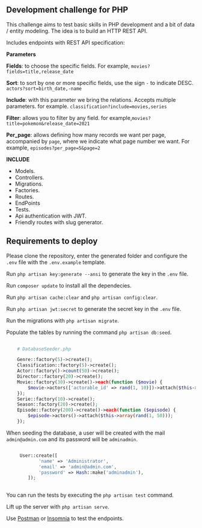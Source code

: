 ## Development challenge for PHP

This challenge aims to test basic skills in PHP development and a bit of data / entity modeling. The idea is to build an HTTP REST API.


Includes endpoints with REST API specification:

<b>Parameters</b>

<b>Fields</b>: to choose the specific fields. For example, `movies?fields=title,release_date` 

<b>Sort</b>: to sort by one or more specific fields, use the sign `-` to indicate DESC. `actors?sort=birth_date,-name` 

<b>Include</b>: with this parameter we bring the relations. Accepts multiple parameters. for example. `classification?include=movies,series`

<b>Filter</b>: allows you to filter by any field. for example,`movies?title=pokemon&release_date=2021`


<b>Per_page</b>: allows defining how many records we want per page, accompanied by `page`, where we indicate what page number we want. For example, `episodes?per_page=5&page=2`


<b>INCLUDE</b>

- Models.
- Controllers.
- Migrations. 
- Factories.
- Routes.
- EndPoints
- Tests.
- Api authentication with JWT.
- Friendly routes with slug generator.

## Requirements to deploy

Please clone the repository, enter the generated folder and configure the `.env` file with the `.env.example` template.

Run `php artisan key:generate --ansi` to generate the key in the `.env` file.

Run `composer update` to install all the dependecies.

Run `php artisan cache:clear` and `php artisan config:clear`.

Run `php artisan jwt:secret` to generate the secret key in the `.env` file.

Run the migrations with `php artisan migrate`.

Populate the tables by running the command `php artisan db:seed`.


```php
    
    # DatabaseSeeder.php

    Genre::factory(5)->create();
    Classification::factory(5)->create();
    Actor::factory()->count(50)->create();
    Director::factory(20)->create();
    Movie::factory(30)->create()->each(function ($movie) {
        $movie->actors(['actorable_id' => rand(1, 10)])->attach($this->array(rand(1, 50)));
    });
    Serie::factory(10)->create();
    Season::factory(20)->create();
    Episode::factory(200)->create()->each(function ($episode) {
        $episode->actors()->attach($this->array(rand(1, 50)));
    });

```

When seeding the database, a user will be created with the mail `admin@admin.com` and its password will be `adminadmin`.


```php

	 User::create([
            'name' => 'Administrator',
            'email' => 'admin@admin.com',
            'password' => Hash::make('adminadmin'),
        ]);
     
```

You can run the tests by executing the `php artisan test` command.

Lift up the server with `php artisan serve`.

Use [Postman](https://www.postman.com/) or [Insomnia](https://insomnia.rest/) to test the endpoints.
